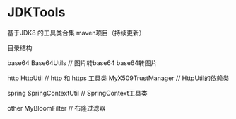 # JDKTools
基于JDK8 的工具类合集 maven项目（持续更新）

目录结构

base64
   Base64Utils               // 图片转base64 base64转图片
 
http
   HttpUtil                  // http 和 https 工具类
   MyX509TrustManager        // HttpUtil的依赖类
   
    
spring
   SpringContextUtil         // SpringContext工具类
  
  
other
   MyBloomFilter             // 布隆过滤器

